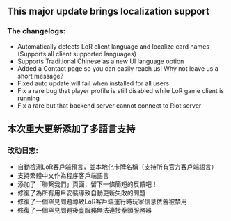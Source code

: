## This major update brings localization support
### The changelogs:
- Automatically detects LoR client language and localize card names (Supports all client supported languages)
- Supports Traditional Chinese as a new UI language option
- Added a Contact page so you can easily reach us! Why not leave us a short message?
- Fixed auto update will fail when installed for all users
- Fix a rare bug that player profile is still disabled while LoR game client is running
- Fix a rare but that backend server cannot connect to Riot server


## 本次重大更新添加了多語言支持

### 改动日志:
- 自動檢測LoR客戶端預言，並本地化卡牌名稱（支持所有官方客戶端語言）
- 支持繁體中文作為程序客戶端語言
- 添加了「聯繫我們」頁面，留下一條簡短的反饋吧！
- 修復了為所有用戶安裝導致自動更新失敗的問題
- 修復了一個罕見問題導致LoR客戶端運行時玩家信息依舊被禁用
- 修復了一個罕見問題後臺服務無法連接拳頭服務器
